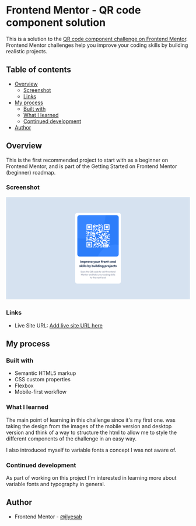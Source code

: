# Frontend Mentor - QR code component solution

This is a solution to the [QR code component challenge on Frontend Mentor](https://www.frontendmentor.io/challenges/qr-code-component-iux_sIO_H). Frontend Mentor challenges help you improve your coding skills by building realistic projects. 

## Table of contents

- [Overview](#overview)
  - [Screenshot](#screenshot)
  - [Links](#links)
- [My process](#my-process)
  - [Built with](#built-with)
  - [What I learned](#what-i-learned)
  - [Continued development](#continued-development)
- [Author](#author)

## Overview

This is the first recommended project to start with as a beginner on Frontend Mentor, and is part of the
Getting Started on Frontend Mentor (beginner) roadmap.

### Screenshot

![QR code component desktop version screenshot](./screenshot.png)

### Links

- Live Site URL: [Add live site URL here](https://your-live-site-url.com)

## My process

### Built with

- Semantic HTML5 markup
- CSS custom properties
- Flexbox
- Mobile-first workflow

### What I learned

The main point of learning in this challenge since it's my first one. was taking the design from the images of the mobile version and desktop version and think of a way to structure the html to allow me to style the different components of the challenge in an easy way.

I also introduced myself to variable fonts a concept I was not aware of.

### Continued development

As part of working on this project I'm interested in learning more about variable fonts and typography in general.

## Author

- Frontend Mentor - [@ilyesab](https://www.frontendmentor.io/profile/ilyesab)

